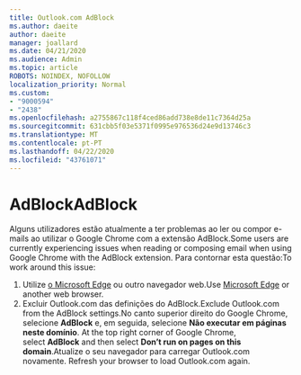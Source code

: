 ```yaml
---
title: Outlook.com AdBlock
ms.author: daeite
author: daeite
manager: joallard
ms.date: 04/21/2020
ms.audience: Admin
ms.topic: article
ROBOTS: NOINDEX, NOFOLLOW
localization_priority: Normal
ms.custom:
- "9000594"
- "2438"
ms.openlocfilehash: a2755867c118f4ced86add738e8de11c7364d25a
ms.sourcegitcommit: 631cbb5f03e5371f0995e976536d24e9d13746c3
ms.translationtype: MT
ms.contentlocale: pt-PT
ms.lasthandoff: 04/22/2020
ms.locfileid: "43761071"
---
```

# <a name="adblock"></a><span data-ttu-id="b9bce-102">AdBlock</span><span class="sxs-lookup"><span data-stu-id="b9bce-102">AdBlock</span></span>

<span data-ttu-id="b9bce-103">Alguns utilizadores estão atualmente a ter problemas ao ler ou compor e-mails ao utilizar o Google Chrome com a extensão AdBlock.</span><span class="sxs-lookup"><span data-stu-id="b9bce-103">Some users are currently experiencing issues when reading or composing email when using Google Chrome with the AdBlock extension.</span></span> <span data-ttu-id="b9bce-104">Para contornar esta questão:</span><span class="sxs-lookup"><span data-stu-id="b9bce-104">To work around this issue:</span></span>

1. <span data-ttu-id="b9bce-105">Utilize [o Microsoft Edge](https://www.microsoft.com/windows/microsoft-edge) ou outro navegador web.</span><span class="sxs-lookup"><span data-stu-id="b9bce-105">Use [Microsoft Edge](https://www.microsoft.com/windows/microsoft-edge) or another web browser.</span></span>
1. <span data-ttu-id="b9bce-106">Excluir Outlook.com das definições do AdBlock.</span><span class="sxs-lookup"><span data-stu-id="b9bce-106">Exclude Outlook.com from the AdBlock settings.</span></span><span data-ttu-id="b9bce-107">No canto superior direito do Google Chrome, selecione **AdBlock** e, em seguida, selecione **Não executar em páginas neste domínio**.</span><span class="sxs-lookup"><span data-stu-id="b9bce-107"> At the top right corner of Google Chrome, select **AdBlock** and then select **Don’t run on pages on this domain**.</span></span><span data-ttu-id="b9bce-108">Atualize o seu navegador para carregar Outlook.com novamente.</span><span class="sxs-lookup"><span data-stu-id="b9bce-108"> Refresh your browser to load Outlook.com again.</span></span>